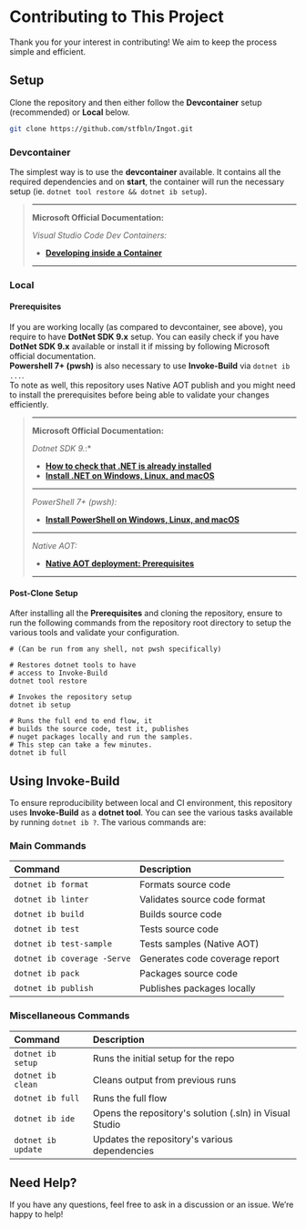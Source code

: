 # Contributing to This Project

Thank you for your interest in contributing! We aim to keep the process simple and efficient.

## Setup

Clone the repository and then either follow the **Devcontainer** setup (recommended) or **Local** below.

```bash
git clone https://github.com/stfbln/Ingot.git
```

### Devcontainer

The simplest way is to use the **devcontainer** available. It contains all the required dependencies and on **start**, the container will run the necessary setup (ie. `dotnet tool restore && dotnet ib setup`).

> ***
> **Microsoft Official Documentation:**
>
> *Visual Studio Code Dev Containers:*
>
> * **[Developing inside a Container](https://code.visualstudio.com/docs/devcontainers/containers)**
>
> ***

### Local

#### Prerequisites

If you are working locally (as compared to devcontainer, see above), you require to have **DotNet SDK 9.x** setup.
You can easily check if you have **DotNet SDK 9.x** available or install it if missing by following Microsoft official documentation.\
**Powershell 7+ (pwsh)** is also necessary to use **Invoke-Build** via `dotnet ib ...`.\
To note as well, this repository uses Native AOT publish and you might need to install the prerequisites before being able to validate your changes efficiently.

> ***
> **Microsoft Official Documentation:**
>
> *Dotnet SDK 9.*:*
>
> * **[How to check that .NET is already installed](https://learn.microsoft.com/en-us/dotnet/core/install/how-to-detect-installed-versions)**
> * **[Install .NET on Windows, Linux, and macOS](https://learn.microsoft.com/en-us/dotnet/core/install/)**
>
> ***
>
> *PowerShell 7+ (pwsh):*
>
> * **[Install PowerShell on Windows, Linux, and macOS](https://learn.microsoft.com/en-us/powershell/scripting/install/installing-powershell)**
>
> ***
>
> *Native AOT:*
>
> * **[Native AOT deployment: Prerequisites](https://learn.microsoft.com/en-us/dotnet/core/deploying/native-aot/?tabs=windows%2Cnet8#prerequisites)**
>
> ***

#### Post-Clone Setup

After installing all the **Prerequisites** and cloning the repository, ensure to run the following commands from the repository root directory to setup the various tools and validate your configuration.

```pwsh
# (Can be run from any shell, not pwsh specifically)

# Restores dotnet tools to have 
# access to Invoke-Build
dotnet tool restore

# Invokes the repository setup
dotnet ib setup

# Runs the full end to end flow, it
# builds the source code, test it, publishes
# nuget packages locally and run the samples.
# This step can take a few minutes. 
dotnet ib full
```

## Using Invoke-Build

To ensure reproducibility between local and CI environment, this repository uses **Invoke-Build** as a **dotnet tool**. You can see the various tasks available by running `dotnet ib ?`. The various commands are:

### Main Commands

| Command | Description |
|:---|:---|
| `dotnet ib format` | Formats source code |
| `dotnet ib linter` | Validates source code format |
| `dotnet ib build` | Builds source code |
| `dotnet ib test` | Tests source code |
| `dotnet ib test-sample` | Tests samples (Native AOT) |
| `dotnet ib coverage -Serve` | Generates code coverage report |
| `dotnet ib pack` | Packages source code |
| `dotnet ib publish` | Publishes packages locally |

### Miscellaneous Commands

| Command | Description |
|:---|:---|
| `dotnet ib setup` | Runs the initial setup for the repo |
| `dotnet ib clean` | Cleans output from previous runs |
| `dotnet ib full` | Runs the full flow |
| `dotnet ib ide` | Opens the repository's solution (.sln) in Visual Studio |
| `dotnet ib update` | Updates the repository's various dependencies |

## Need Help?

If you have any questions, feel free to ask in a discussion or an issue. We’re happy to help!
